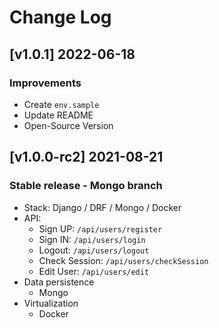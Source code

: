 # Change Log

## [v1.0.1] 2022-06-18
### Improvements

- Create `env.sample`
- Update README 
- Open-Source Version

## [v1.0.0-rc2] 2021-08-21

### Stable release - Mongo branch

- Stack: Django / DRF / Mongo / Docker
- API:
  - Sign UP: `/api/users/register`
  - Sign IN: `/api/users/login`
  - Logout: `/api/users/logout`
  - Check Session: `/api/users/checkSession`
  - Edit User: `/api/users/edit`
- Data persistence
  - Mongo
- Virtualization
  - Docker
  